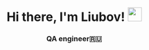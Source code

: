 <h1 align="center">Hi there, I'm Liubov!
<img src="https://github.com/blackcater/blackcater/raw/main/images/Hi.gif" height="32"/></h1>
<h3 align="center">QA engineer🇷🇺</h3>

<!--
**strLubov/strLubov** is a ✨ _special_ ✨ repository because its `README.md` (this file) appears on your GitHub profile.

<h1 About me:/></h1>

Here are some ideas to get you started:

- 🔭 I’m currently working on ...
- 🌱 I’m currently learning ...
- 👯 I’m looking to collaborate on ...
- 🤔 I’m looking for help with ...
- 💬 Ask me about ...
- 📫 How to reach me: ...
- 😄 Pronouns: ...
- ⚡ Fun fact: ...
-->
